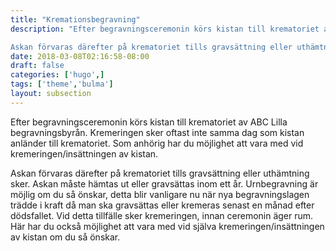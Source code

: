 ```yaml
---
title: "Kremationsbegravning"
description: "Efter begravningsceremonin körs kistan till krematoriet av ABC Lilla begravningsbyrån. Kremeringen sker oftast inte samma dag som kistan anländer till krematoriet. Som anhörig har du möjlighet att vara med vid kremeringen/insättningen av kistan.

Askan förvaras därefter på krematoriet tills gravsättning eller uthämtning sker. Askan måste hämtas ut eller gravsättas inom ett år. Urnbegravning är möjlig om du så önskar, detta blir vanligare nu när nya begravningslagen trädde i kraft då man ska gravsättas eller kremeras senast en månad efter dödsfallet. Vid detta tillfälle sker kremeringen, innan ceremonin äger rum. Här har du också möjlighet att vara med vid själva kremeringen/insättningen av kistan om du så önskar."
date: 2018-03-08T02:16:58-08:00
draft: false
categories: ['hugo',]
tags: ['theme','bulma']
layout: subsection
---
```



Efter begravningsceremonin körs kistan till krematoriet av ABC Lilla begravningsbyrån. Kremeringen sker oftast inte samma dag som kistan anländer till krematoriet. Som anhörig har du möjlighet att vara med vid kremeringen/insättningen av kistan.

Askan förvaras därefter på krematoriet tills gravsättning eller uthämtning sker. Askan måste hämtas ut eller gravsättas inom ett år. Urnbegravning är möjlig om du så önskar, detta blir vanligare nu när nya begravningslagen trädde i kraft då man ska gravsättas eller kremeras senast en månad efter dödsfallet. Vid detta tillfälle sker kremeringen, innan ceremonin äger rum. Här har du också möjlighet att vara med vid själva kremeringen/insättningen av kistan om du så önskar.
